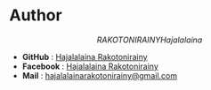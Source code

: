 # Author

$$
RAKOTONIRAINY Hajalalaina
$$

- **GitHub** : [Hajalalaina Rakotonirainy](https://github.com/hajalalainarakotonirainy)
- **Facebook** : [Hajalalaina Rakotonirainy](https://facebook.com/profile.php?id=100008916221964)
- **Mail** : hajalalainarakotonirainy@gmail.com
